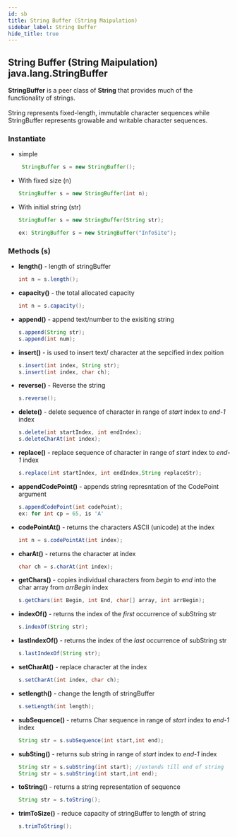 ```yaml
---
id: sb
title: String Buffer (String Maipulation)
sidebar_label: String Buffer
hide_title: true
---
```

## String Buffer (String Maipulation) java.lang.StringBuffer
**StringBuffer** is a peer class of **String** that provides much of the functionality of strings.<br></br> String represents fixed-length, immutable character sequences while StringBuffer represents growable and writable character sequences.

### Instantiate

- simple

    ```java
     StringBuffer s = new StringBuffer(); 
     ```
- With fixed size (n)
    
    ```java 
    StringBuffer s = new StringBuffer(int n);
    ```
- With initial string (str)

    ```java 
    StringBuffer s = new StringBuffer(String str);
    
    ex: StringBuffer s = new StringBuffer("InfoSite");
    ```  
### Methods (s)
- **length()** - length of stringBuffer
    ```java
    int n = s.length(); 
    ```
- **capacity()**  - the total allocated capacity 

    ```java
    int n = s.capacity();
    ```
- **append()** - append text/number to the exisiting string
    ```java
    s.append(String str);
    s.append(int num);
    ```
- **insert()** - is used to insert text/ character at the sepcified index poition
    ```java
    s.insert(int index, String str);
    s.insert(int index, char ch);
    ```
- **reverse()** - Reverse the string
    ```java
    s.reverse();
    ```
- **delete()** - delete sequence of character in range of *start* index to *end-1* index
    ```java
    s.delete(int startIndex, int endIndex);
    s.deleteCharAt(int index);
    ```
- **replace()** - replace sequence of character in range of *start* index to *end-1* index
    ```java
    s.replace(int startIndex, int endIndex,String replaceStr);
    ```
- **appendCodePoint()** - appends string represntation of the CodePoint argument
    ```java
    s.appendCodePoint(int codePoint);
    ex: for int cp = 65, is 'A'
    ```
- **codePointAt()** - returns the characters ASCII (unicode) at the index
    ```java
    int n = s.codePointAt(int index);
    ```
- **charAt()** - returns the character at index
    ```java
    char ch = s.charAt(int index);
    ```
- **getChars()** - copies individual characters from *begin* to *end* into the char array from *arrBegin* index
    ```java
    s.getChars(int Begin, int End, char[] array, int arrBegin);
    ```
- **indexOf()** - returns the index of the *first* occurrence of subString str
    ```java
    s.indexOf(String str);
    ```
- **lastIndexOf()** - returns the index of the *last* occurrence of subString str
    ```java
    s.lastIndexOf(String str);
    ```
- **setCharAt()** - replace character at the index
    ```java
    s.setCharAt(int index, char ch);
    ```
- **setlength()** - change the length of stringBuffer
    ```java
    s.setLength(int length);
    ```
- **subSequence()** - returns Char sequence in range of *start* index to *end-1* index
    ```java
    String str = s.subSequence(int start,int end);
    ```
- **subSting()** - returns sub string in range of *start* index to *end-1* index
    ```java
    String str = s.subString(int start); //extends till end of string   
    String str = s.subString(int start,int end);
    ```
- **toString()** - returns a string representation of sequence
    ```java
    String str = s.toString();
    ```
- **trimToSize()** - reduce capacity of stringBuffer to length of string
    ```java 
    s.trimToString();
    ```
